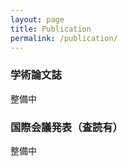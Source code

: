 ```yaml
---
layout: page
title: Publication
permalink: /publication/
---
```


### 学術論文誌
整備中

### 国際会議発表（査読有）
整備中
